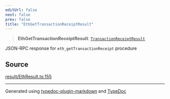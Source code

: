 ```yaml
---
editUrl: false
next: false
prev: false
title: "EthGetTransactionReceiptResult"
---
```


> **EthGetTransactionReceiptResult**: [`TransactionReceiptResult`](/generated/type-aliases/transactionreceiptresult/)

JSON-RPC response for `eth_getTransactionReceipt` procedure

## Source

[result/EthResult.ts:155](https://github.com/evmts/tevm-monorepo/blob/main/vm/api/src/result/EthResult.ts#L155)

***
Generated using [typedoc-plugin-markdown](https://www.npmjs.com/package/typedoc-plugin-markdown) and [TypeDoc](https://typedoc.org/)
